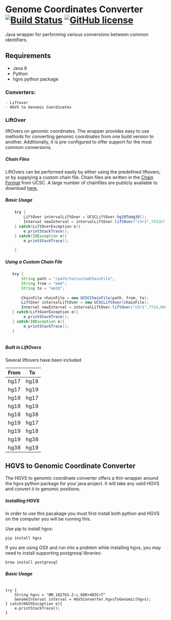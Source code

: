 # Genome Coordinates Converter [![Build Status](https://travis-ci.org/mcupak/genome-coordinates-converter.svg?branch=develop)](https://travis-ci.org/mcupak/genome-coordinates-converter) [![GitHub license](https://img.shields.io/badge/license-Apache%202-blue.svg)](https://raw.githubusercontent.com/mcupak/genome-coordinates-converter/develop/LICENSE)

Java wrapper for performing various conversions between common identifiers.

## Requirements

- Java 8
- Python
- hgvs python package

### Converters:
    - Liftover
    - HGVS to Genomic Coordinates

### LiftOver

liftOvers on genomic coordinates. The wrapper provides easy to use methods for converting genomic coordinates from one build version to another. Additionally, it is pre-configured to offer support for the most common conversions.

##### Chain Files

LiftOvers can be performed easily by either using the predefined liftovers, or by supplying a custom chain file. Chain files are written in the [Chain Format](https://genome.ucsc.edu/goldenpath/help/chain.html) from UCSC. A large number of chainfiles are publicly available to download [here](http://hgdownload.cse.ucsc.edu/downloads.html),


##### Basic Usage

```java
    try {
        LiftOver intervalLiftOver = UCSCLiftOver.hg19ToHg38();
        Interval newInterval = intervalLiftOver.liftOver("chr1",743267,743268);
    } catch(LiftOverException e){
        e.printStackTrace();
    } catch(IOException e){
        e.printStackTrace();
        
    }
```

##### Using a Custom Chain File

```java
   try {
       String path = "/path/to/customChainFile";
       String from = "mm9";
       String to = "mm10";
    
       ChainFile chainFile = new UCSCChainFile(path, from, to);
       LiftOver intervalLiftOver = new UCSCLiftOver(chainFile);
       Interval newInterval = intervalLiftOver.liftOver("chr1",7724,8662);
   } catch(LiftOverException e){
        e.printStackTrace();
   } catch(IOException e){
        e.printStackTrace();
   }
   
```

##### Built in LiftOvers

Several liftovers have been included

| From |  To  |
|------|------|
| hg17 | hg18 |
| hg17 | hg19 |
| hg18 | hg17 |
| hg18 | hg19 |
| hg18 | hg38 |
| hg19 | hg17 |
| hg19 | hg18 |
| hg19 | hg38 |
| hg38 | hg19 |


## HGVS to Genomic Coordinate Converter
The HGVS to genomic coordinate converter offers a thin wrapper around the hgvs python package for your java project. It will take any valid HGVS and convert it to genomic
positions.

##### Installing HGVS

In order to use this pacakage you must first install both python and HGVS on the computer you will be running this.

Use pip to install hgvs:

```
pip install hgvs
```

If you are using OSX and run into a problem while installing hgvs, you may need to install supporting postgresql libraries:

```
brew install postgresql
```

##### Basic Usage

```

try { 
    String hgvs = "NM_182763.2:c.688+403C>T"
    GenomeInterval interval = HGVSConverter.hgvsToGenomic(hgvs);
} catch(HGVSException e){
    e.printStackTrace();
}

```
